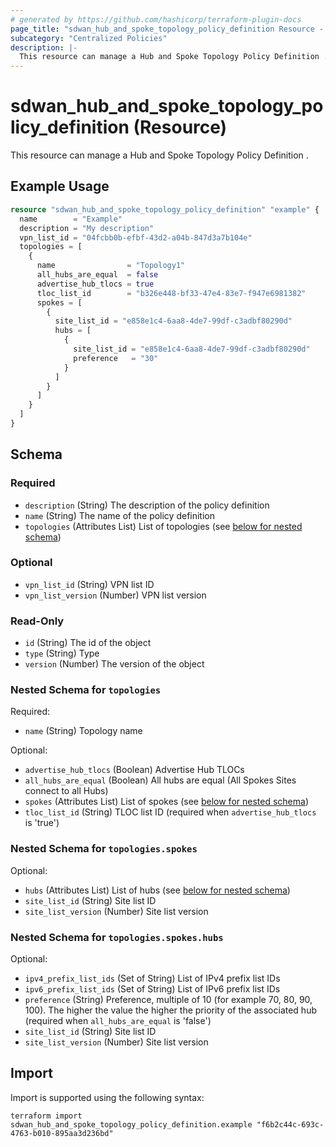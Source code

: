 ```yaml
---
# generated by https://github.com/hashicorp/terraform-plugin-docs
page_title: "sdwan_hub_and_spoke_topology_policy_definition Resource - terraform-provider-sdwan"
subcategory: "Centralized Policies"
description: |-
  This resource can manage a Hub and Spoke Topology Policy Definition .
---
```


# sdwan_hub_and_spoke_topology_policy_definition (Resource)

This resource can manage a Hub and Spoke Topology Policy Definition .

## Example Usage

```terraform
resource "sdwan_hub_and_spoke_topology_policy_definition" "example" {
  name        = "Example"
  description = "My description"
  vpn_list_id = "04fcbb0b-efbf-43d2-a04b-847d3a7b104e"
  topologies = [
    {
      name                = "Topology1"
      all_hubs_are_equal  = false
      advertise_hub_tlocs = true
      tloc_list_id        = "b326e448-bf33-47e4-83e7-f947e6981382"
      spokes = [
        {
          site_list_id = "e858e1c4-6aa8-4de7-99df-c3adbf80290d"
          hubs = [
            {
              site_list_id = "e858e1c4-6aa8-4de7-99df-c3adbf80290d"
              preference   = "30"
            }
          ]
        }
      ]
    }
  ]
}
```

<!-- schema generated by tfplugindocs -->
## Schema

### Required

- `description` (String) The description of the policy definition
- `name` (String) The name of the policy definition
- `topologies` (Attributes List) List of topologies (see [below for nested schema](#nestedatt--topologies))

### Optional

- `vpn_list_id` (String) VPN list ID
- `vpn_list_version` (Number) VPN list version

### Read-Only

- `id` (String) The id of the object
- `type` (String) Type
- `version` (Number) The version of the object

<a id="nestedatt--topologies"></a>
### Nested Schema for `topologies`

Required:

- `name` (String) Topology name

Optional:

- `advertise_hub_tlocs` (Boolean) Advertise Hub TLOCs
- `all_hubs_are_equal` (Boolean) All hubs are equal (All Spokes Sites connect to all Hubs)
- `spokes` (Attributes List) List of spokes (see [below for nested schema](#nestedatt--topologies--spokes))
- `tloc_list_id` (String) TLOC list ID (required when `advertise_hub_tlocs` is 'true')

<a id="nestedatt--topologies--spokes"></a>
### Nested Schema for `topologies.spokes`

Optional:

- `hubs` (Attributes List) List of hubs (see [below for nested schema](#nestedatt--topologies--spokes--hubs))
- `site_list_id` (String) Site list ID
- `site_list_version` (Number) Site list version

<a id="nestedatt--topologies--spokes--hubs"></a>
### Nested Schema for `topologies.spokes.hubs`

Optional:

- `ipv4_prefix_list_ids` (Set of String) List of IPv4 prefix list IDs
- `ipv6_prefix_list_ids` (Set of String) List of IPv6 prefix list IDs
- `preference` (String) Preference, multiple of 10 (for example 70, 80, 90, 100). The higher the value the higher the priority of the associated hub (required when `all_hubs_are_equal` is 'false')
- `site_list_id` (String) Site list ID
- `site_list_version` (Number) Site list version

## Import

Import is supported using the following syntax:

```shell
terraform import sdwan_hub_and_spoke_topology_policy_definition.example "f6b2c44c-693c-4763-b010-895aa3d236bd"
```
